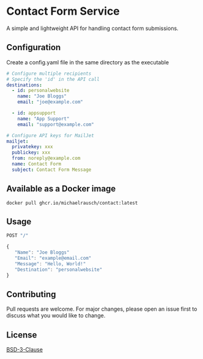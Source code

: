 # Contact Form Service

A simple and lightweight API for handling contact form submissions.

## Configuration
Create a config.yaml file in the same directory as the executable

```yaml
# Configure multiple recipients
# Specify the 'id' in the API call
destinations:
  - id: personalwebsite
    name: "Joe Bloggs"
    email: "joe@example.com"

  - id: appsupport
    name: "App Support"
    email: "support@example.com"

# Configure API keys for MailJet
mailjet: 
  privatekey: xxx
  publickey: xxx
  from: noreply@example.com
  name: Contact Form
  subject: Contact Form Message
```

## Available as a Docker image
```
docker pull ghcr.io/michaelrausch/contact:latest
``` 

## Usage

```javascript
POST "/"

{
   "Name": "Joe Bloggs"
   "Email": "example@email.com"
   "Message": "Hello, World!"
   "Destination": "personalwebsite"
}
```

## Contributing
Pull requests are welcome. For major changes, please open an issue first to discuss what you would like to change.

## License
[BSD-3-Clause](https://opensource.org/licenses/BSD-3-Clause)